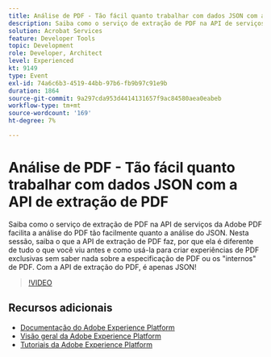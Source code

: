 ```yaml
---
title: Análise de PDF - Tão fácil quanto trabalhar com dados JSON com a API de extração de PDF
description: Saiba como o serviço de extração de PDF na API de serviços da Adobe PDF facilita a análise do PDF tão facilmente quanto a análise do JSON. Nesta sessão, saiba o que a API de extração de PDF faz, por que ela é diferente de tudo o que você viu antes e como usá-la para criar experiências de PDF exclusivas sem saber nada sobre a especificação de PDF ou os "internos" de PDF. Com a API de extração do PDF, é apenas JSON!
solution: Acrobat Services
feature: Developer Tools
topic: Development
role: Developer, Architect
level: Experienced
kt: 9149
type: Event
exl-id: 74a6c6b3-4519-44bb-97b6-fb9b97c91e9b
duration: 1864
source-git-commit: 9a297cda953d4414131657f9ac84580aea0eabeb
workflow-type: tm+mt
source-wordcount: '169'
ht-degree: 7%

---
```


# Análise de PDF - Tão fácil quanto trabalhar com dados JSON com a API de extração de PDF

Saiba como o serviço de extração de PDF na API de serviços da Adobe PDF facilita a análise do PDF tão facilmente quanto a análise do JSON. Nesta sessão, saiba o que a API de extração de PDF faz, por que ela é diferente de tudo o que você viu antes e como usá-la para criar experiências de PDF exclusivas sem saber nada sobre a especificação de PDF ou os &quot;internos&quot; de PDF. Com a API de extração do PDF, é apenas JSON!


>[!VIDEO](https://video.tv.adobe.com/v/337600/?quality=12&learn=on&hidetitle=true)

## Recursos adicionais

- [Documentação do Adobe Experience Platform](https://experienceleague.adobe.com/docs/experience-platform.html)
- [Visão geral da Adobe Experience Platform](https://experienceleague.adobe.com/docs/experience-platform/landing/home.html?lang=pt-BR)
- [Tutoriais da Adobe Experience Platform](https://experienceleague.adobe.com/docs/platform-learn/tutorials/overview.html?lang=pt-BR)
